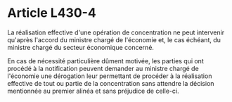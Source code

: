 # Article L430-4

La réalisation effective d'une opération de concentration ne peut intervenir qu'après l'accord du ministre chargé de l'économie et, le cas échéant, du ministre chargé du secteur économique concerné.

En cas de nécessité particulière dûment motivée, les parties qui ont procédé à la notification peuvent demander au ministre chargé de l'économie une dérogation leur permettant de procéder à la réalisation effective de tout ou partie de la concentration sans attendre la décision mentionnée au premier alinéa et sans préjudice de celle-ci.
